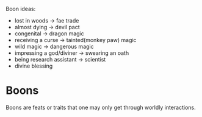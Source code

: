 Boon ideas:
- lost in woods -> fae trade
- almost dying -> devil pact
- congenital -> dragon magic
- receiving a curse -> tainted(monkey paw) magic
- wild magic -> dangerous magic
- impressing a god/diviner -> swearing an oath
- being research assistant -> scientist
- divine blessing

# Boons
Boons are feats or traits that one may only get through worldly interactions.
